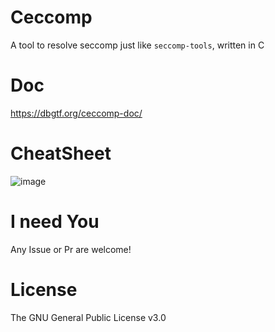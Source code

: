# Ceccomp

A tool to resolve seccomp just like `seccomp-tools`, written in C

# Doc

https://dbgtf.org/ceccomp-doc/

# CheatSheet

![image](https://github.com/user-attachments/assets/912a7384-f13e-4b93-9881-17ad142d9d93)

# I need You

Any Issue or Pr are welcome!

# License

The GNU General Public License v3.0
